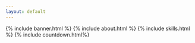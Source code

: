 ```yaml
---
layout: default
---
```



{% include banner.html %}
{% include about.html %}
{% include skills.html %}
{% include countdown.html%}

